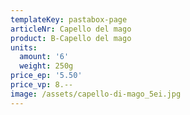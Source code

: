 ```yaml
---
templateKey: pastabox-page
articleNr: Capello del mago
product: B-Capello del mago
units:
  amount: '6'
  weight: 250g
price_ep: '5.50'
price_vp: 8.--
image: /assets/capello-di-mago_5ei.jpg
---
```


